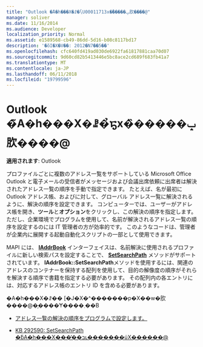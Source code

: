 ```yaml
---
title: "Outlook �̃A�h���X�ꗗ�̉\U00011713x�̏�����ݒ肷����@"
manager: soliver
ms.date: 11/16/2014
ms.audience: Developer
localization_priority: Normal
ms.assetid: e1589568-cb49-86dd-5d16-b08c8117bd17
description: '�ŏI�X�V��: 2012�N7��5��'
ms.openlocfilehash: cfc640fd419ad030de6922fa61817881caa70d07
ms.sourcegitcommit: 9d60cd82b5413446e5bc8ace2cd689f683fb41a7
ms.translationtype: MT
ms.contentlocale: ja-JP
ms.lasthandoff: 06/11/2018
ms.locfileid: "19799596"
---
```

# <a name="about-setting-the-resolution-order-for-address-lists-in-outlook"></a>Outlook �̃A�h���X�ꗗ�̉𑜓x�̏�����ݒ肷����@

  
  
**適用されます**: Outlook 
  
プロファイルごとに複数のアドレス一覧をサポートしている Microsoft Office Outlook と電子メールの受信者がメッセージおよび会議出席依頼に出席者は解決されたアドレス一覧の順序を手動で指定できます。 たとえば、名が最初に Outlook アドレス帳、およびに対して、グローバル アドレス一覧に解決されるように、解決の順序を設定できます。 コンピューターでは、ユーザーがアドレス帳を開き、**ツール**と**オプション**をクリックし、この解決の順序を指定します。 ただし、企業環境でプログラムを使用して、名前が解決されるアドレス一覧の順序を設定するのには IT 管理者の方が効率的です。 このようなコードは、管理者が企業内に展開する起動自動化スクリプトの一部として使用できます。 
  
MAPI には、 **[IAddrBook](iaddrbookimapiprop.md)** インターフェイスは、名前解決に使用されるプロファイルに新しい検索パスを設定することで、 **[SetSearchPath](iaddrbook-getsearchpath.md)** メソッドがサポートされています。 **IAddrBook::SetSearchPath**メソッドを使用するには、関連のアドレスのコンテナーを保持する配列を使用して、目的の解像度の順序がそれらを解決する順序で書籍を指定する必要があります。 その配列内の各エントリには、対応するアドレス帳のエントリ ID を含める必要があります。 
  
�A�h���X�ꗗ�� [�J�X�^�������p�X��w�肷����@�̗����Ɏ����܂��B
  
- [アドレス一覧の解決の順序をプログラムで設定します。](how-to-programmatically-set-the-resolution-order-for-address-lists.md)
    
- [KB 292590: SetSearchPath �ƃA�h���X���̕��בւ�������ύX������@](http://support.microsoft.com/kb/292590)
    

